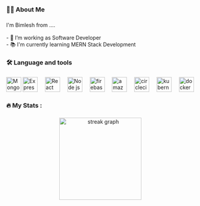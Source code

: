 
<h3 align="left">👩‍💻  About Me</h3>

###

<p align="left">I'm Bimlesh from ....<br><br>- 🔭 I’m working as Software Developer<br>- 📚 I'm currently learning MERN Stack Development<br></p>

###

<h3 align="left">🛠 Language and tools</h3>

###

<div align="left">
  <img src="https://w7.pngwing.com/pngs/956/695/png-transparent-mongodb-original-wordmark-logo-icon-thumbnail.png" height="40" alt="MongoDB logo"  />
 
  <img src="https://adware-technologies.s3.amazonaws.com/uploads/technology/thumbnail/20/express-js.png" height="40" alt="Express logo"  />
  <img width="12" />
  <img src="https://encrypted-tbn0.gstatic.com/images?q=tbn:ANd9GcRq8qFJxutjPAqB9kYjhY7GsHs5TZvs1F9uwZSv7jkb0w&s" height="40" alt="React logo"  />
  <img width="12" />
  <img src="https://encrypted-tbn0.gstatic.com/images?q=tbn:ANd9GcQaYRkU_4EqPItphgo68uqxP2KVm7MNYyYRfxuNxKQHlA&s" height="40" alt="Node js logo"  />
  <img width="12" />
  <img src="https://www.svgrepo.com/show/374144/typescript.svg" height="40" alt="firebase logo"  />
  <img width="12" />
  <img src="https://cdn.iconscout.com/icon/free/png-256/free-java-25-226002.png?f=webp" height="40" alt="amazonwebservices logo"  />
  <img width="12" />
  <img src="https://encrypted-tbn0.gstatic.com/images?q=tbn:ANd9GcQd844C-MsX-jTm1KggZRx7ZgRn4zBWYjrkWqjYPPf6rA&s" height="40" alt="circleci logo"  />
  <img width="12" />
  <img src="https://encrypted-tbn0.gstatic.com/images?q=tbn:ANd9GcTVuoS-i-9qnIRoh-H8Dd-oUkESByy4FmF_ThBjVIc_yg&s" height="40" alt="kubernetes logo"  />
  <img width="12" />
  <img src="https://cdn.jsdelivr.net/gh/devicons/devicon/icons/docker/docker-plain-wordmark.svg" height="40" alt="docker logo"  />
</div>

###

<h3 align="left">🔥   My Stats :</h3>

###

<div align="center">
  <img src="https://streak-stats.demolab.com?user=maurodesouza&locale=en&mode=daily&theme=dark&hide_border=false&border_radius=5&order=3" height="220" alt="streak graph"  />
</div>

###
